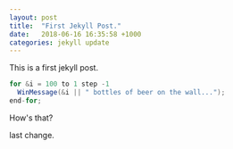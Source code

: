 ```yaml
---
layout: post
title:  "First Jekyll Post."
date:   2018-06-16 16:35:58 +1000
categories: jekyll update
---
```


This is a first jekyll post.

```Java
for &i = 100 to 1 step -1
  WinMessage(&i || " bottles of beer on the wall...");
end-for;
```

How's that?

last change.
